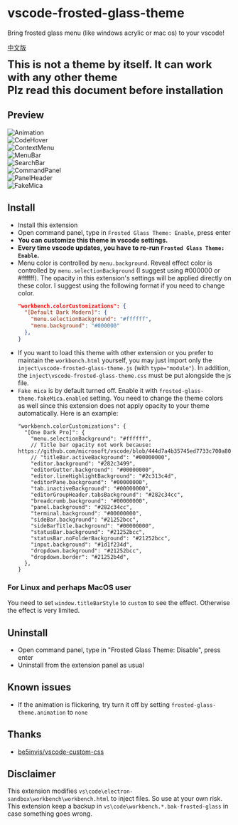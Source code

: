 # vscode-frosted-glass-theme
Bring frosted glass menu (like windows acrylic or mac os) to your vscode!

[中文版](READMECN.md)

<span style="font-size: 24px;font-weight: bold">
This is not a theme by itself. It can work with any other theme
<br>
Plz read this document before installation
</span>

## Preview
![Animation](image/Animation.gif) \
![CodeHover](image/CodeHover.jpg) \
![ContextMenu](image/ContextMenu.jpg) \
![MenuBar](image/MenuBar.jpg) \
![SearchBar](image/SearchBar.jpg) \
![CommandPanel](image/CommandPanel.jpg) \
![PanelHeader](image/PanelHeader.jpg) \
![FakeMica](image/FakeMica.jpg)
## Install
* Install this extension
* Open command panel, type in `Frosted Glass Theme: Enable`, press enter
* **You can customize this theme in vscode settings.**
* **Every time vscode updates, you have to re-run `Frosted Glass Theme: Enable`.**
* Menu color is controlled by `menu.background`. Reveal effect color is controlled by `menu.selectionBackground` (I suggest using #000000 or #ffffff). The opacity in this extension's settings will be applied directly on these color. I suggest using the following format if you need to change color.
  ```json
  "workbench.colorCustomizations": {
    "[Default Dark Modern]": {
      "menu.selectionBackground": "#ffffff",
      "menu.background": "#000000"
    },
  }
  ```
* If you want to load this theme with other extension or you prefer to maintain the `workbench.html` yourself, you may just import only the `inject\vscode-frosted-glass-theme.js` (with `type="module"`). In addition, the `inject\vscode-frosted-glass-theme.css` must be put alongside the js file.
* `Fake mica` is by default turned off. Enable it with `frosted-glass-theme.fakeMica.enabled` setting. You need to change the theme colors as well since this extension does not apply opacity to your theme automatically. Here is an example:
  ```jsonc
  "workbench.colorCustomizations": {
    "[One Dark Pro]": {
      "menu.selectionBackground": "#ffffff",
      // Title bar opacity not work because: https://github.com/microsoft/vscode/blob/444d7a4b35745ed7733c700a8008f55cd659eb1d/src/vs/workbench/browser/parts/titlebar/titlebarPart.ts#L682
      // "titleBar.activeBackground": "#00000000",  
      "editor.background": "#282c3499",
      "editorGutter.background": "#00000000",
      "editor.lineHighlightBackground": "#2c313c4d",
      "editorPane.background": "#00000000",
      "tab.inactiveBackground": "#00000000",
      "editorGroupHeader.tabsBackground": "#282c34cc",
      "breadcrumb.background": "#00000000",
      "panel.background": "#282c34cc",
      "terminal.background": "#00000000",
      "sideBar.background": "#21252bcc",
      "sideBarTitle.background": "#00000000",
      "statusBar.background": "#21252bcc",
      "statusBar.noFolderBackground": "#21252bcc",
      "input.background": "#1d1f234d",
      "dropdown.background": "#21252bcc",
      "dropdown.border": "#21252b4d",
    },
  }
  ```
### For Linux and perhaps MacOS user
You need to set `window.titleBarStyle` to `custom` to see the effect. Otherwise the effect is very limited.
## Uninstall
* Open command panel, type in "Frosted Glass Theme: Disable", press enter
* Uninstall from the extension panel as usual
## Known issues
* If the animation is flickering, try turn it off by setting `frosted-glass-theme.animation` to `none`
## Thanks
* [be5invis/vscode-custom-css](https://github.com/be5invis/vscode-custom-css)
## Disclaimer
This extension modifies `vs\code\electron-sandbox\workbench\workbench.html` to inject files. So use at your own risk. \
This extension keep a backup in `vs\code\workbench.*.bak-frosted-glass` in case something goes wrong.
